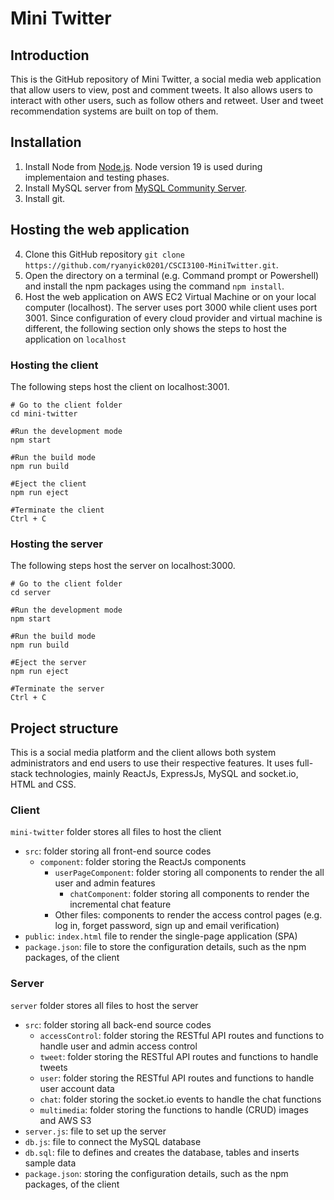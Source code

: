 # Mini Twitter

## Introduction
This is the GitHub repository of Mini Twitter, a social media web application that allow users to view, post and comment tweets. It also allows users to interact with other users, such as follow others and retweet. User and tweet recommendation systems are built on top of them.

## Installation
1. Install Node from [Node.js](https://nodejs.org/en/download). Node version 19 is used during implementaion and testing phases.
2. Install MySQL server from [MySQL Community Server](https://dev.mysql.com/downloads/mysql/).
3. Install git.

## Hosting the web application
4. Clone this GitHub repository `git clone https://github.com/ryanyick0201/CSCI3100-MiniTwitter.git`.
5. Open the directory on a terminal (e.g. Command prompt or Powershell) and install the npm packages using the command `npm install`.
6. Host the web application on AWS EC2 Virtual Machine or on your local computer (localhost). The server uses port 3000 while client uses port 3001. Since configuration of every cloud provider and virtual machine is different, the following section only shows the steps to host the application on `localhost`

### Hosting the client
The following steps host the client on localhost:3001.
```
# Go to the client folder
cd mini-twitter

#Run the development mode
npm start

#Run the build mode
npm run build

#Eject the client
npm run eject

#Terminate the client
Ctrl + C
```

### Hosting the server
The following steps host the server on localhost:3000.
```
# Go to the client folder
cd server

#Run the development mode
npm start

#Run the build mode
npm run build

#Eject the server
npm run eject

#Terminate the server
Ctrl + C
```

## Project structure
This is a social media platform and the client allows both system administrators and end users to use their respective features. It uses full-stack technologies, mainly ReactJs, ExpressJs, MySQL and socket.io, HTML and CSS.

### Client
`mini-twitter` folder stores all files to host the client
- `src`: folder storing all front-end source codes
    - `component`: folder storing the ReactJs components
        - `userPageComponent`: folder storing all components to render the all user and admin features
            - `chatComponent`: folder storing all components to render the incremental chat feature 
        - Other files: components to render the access control pages (e.g. log in, forget password, sign up and email verification) 
- `public`: `index.html` file to render the single-page application (SPA)
- `package.json`: file to store the configuration details, such as the npm packages, of the client
### Server
`server` folder stores all files to host the server
- `src`: folder storing all back-end source codes
    - `accessControl`: folder storing the RESTful API routes and functions to handle user and admin access control
    - `tweet`: folder storing the RESTful API routes and functions to handle tweets
    - `user`: folder storing the RESTful API routes and functions to handle user account data
    - `chat`: folder storing the socket.io events to handle the chat functions
    - `multimedia`: folder storing the functions to handle (CRUD) images and AWS S3
- `server.js`: file to set up the server
- `db.js`: file to connect the MySQL database
- `db.sql`: file to defines and creates the database, tables and inserts sample data
- `package.json`: storing the configuration details, such as the npm packages, of the client
